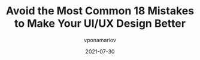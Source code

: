 ---
author: vponamariov
date: 2021-07-30
publisher: threadreaderapp
tags:
  - design
  - user-experience
target_url: https://threadreaderapp.com/thread/1421014957110579203.html
title: Avoid the Most Common 18 Mistakes to Make Your UI/UX Design Better
---